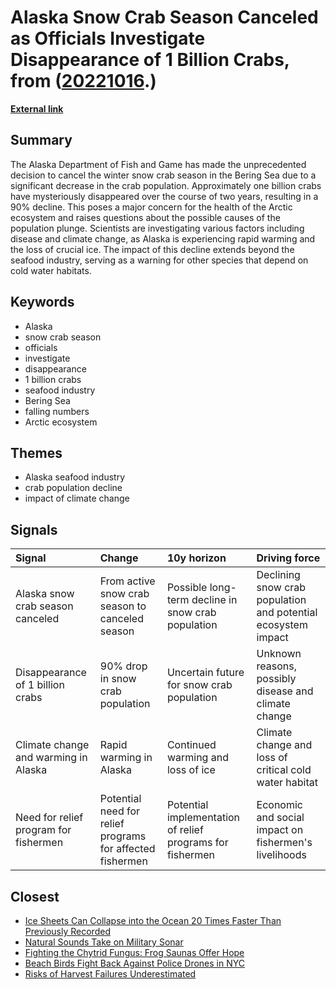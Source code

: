 # __Alaska Snow Crab Season Canceled as Officials Investigate Disappearance of 1 Billion Crabs__, from ([20221016](https://kghosh.substack.com/p/20221016).)

__[External link](https://www.cbsnews.com/news/fishing-alaska-snow-crab-season-canceled-investigation-climate-change/#app)__



## Summary

The Alaska Department of Fish and Game has made the unprecedented decision to cancel the winter snow crab season in the Bering Sea due to a significant decrease in the crab population. Approximately one billion crabs have mysteriously disappeared over the course of two years, resulting in a 90% decline. This poses a major concern for the health of the Arctic ecosystem and raises questions about the possible causes of the population plunge. Scientists are investigating various factors including disease and climate change, as Alaska is experiencing rapid warming and the loss of crucial ice. The impact of this decline extends beyond the seafood industry, serving as a warning for other species that depend on cold water habitats.

## Keywords

* Alaska
* snow crab season
* officials
* investigate
* disappearance
* 1 billion crabs
* seafood industry
* Bering Sea
* falling numbers
* Arctic ecosystem

## Themes

* Alaska seafood industry
* crab population decline
* impact of climate change

## Signals

| Signal                                | Change                                                    | 10y horizon                                               | Driving force                                                 |
|:--------------------------------------|:----------------------------------------------------------|:----------------------------------------------------------|:--------------------------------------------------------------|
| Alaska snow crab season canceled      | From active snow crab season to canceled season           | Possible long-term decline in snow crab population        | Declining snow crab population and potential ecosystem impact |
| Disappearance of 1 billion crabs      | 90% drop in snow crab population                          | Uncertain future for snow crab population                 | Unknown reasons, possibly disease and climate change          |
| Climate change and warming in Alaska  | Rapid warming in Alaska                                   | Continued warming and loss of ice                         | Climate change and loss of critical cold water habitat        |
| Need for relief program for fishermen | Potential need for relief programs for affected fishermen | Potential implementation of relief programs for fishermen | Economic and social impact on fishermen's livelihoods         |

## Closest

* [Ice Sheets Can Collapse into the Ocean 20 Times Faster Than Previously Recorded](51454f287fe64d86a637a198464dcb7b)
* [Natural Sounds Take on Military Sonar](21724ff06f805efad0fe188ab899b1cc)
* [Fighting the Chytrid Fungus: Frog Saunas Offer Hope](f3c20a5c78f90bb41fdbb9a1512eb211)
* [Beach Birds Fight Back Against Police Drones in NYC](86ea49a6a7f6e3c63190508eff2d8945)
* [Risks of Harvest Failures Underestimated](9bebaea9ed2c74b635c7ffbedc039556)